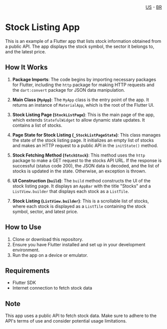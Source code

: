 <p align="right">
  <a href="README.md">US</a> - <a href="README.pt.md">BR</a>
</p>

# Stock Listing App

This is an example of a Flutter app that lists stock information obtained from a public API. The app displays the stock symbol, the sector it belongs to, and the latest price.

## How It Works

1. **Package Imports**: The code begins by importing necessary packages for Flutter, including the `http` package for making HTTP requests and the `dart:convert` package for JSON data manipulation.

2. **Main Class (`MyApp`)**: The `MyApp` class is the entry point of the app. It returns an instance of `MaterialApp`, which is the root of the Flutter UI.

3. **Stock Listing Page (`StockListPage`)**: This is the main page of the app, which extends `StatefulWidget` to allow dynamic state updates. It contains a list of stocks.

4. **Page State for Stock Listing (`_StockListPageState`)**: This class manages the state of the stock listing page. It initializes an empty list of stocks and makes an HTTP request to a public API in the `initState()` method.

5. **Stock Fetching Method (`fetchStock`)**: This method uses the `http` package to make a GET request to the stocks API URL. If the response is successful (status code 200), the JSON data is decoded, and the list of stocks is updated in the state. Otherwise, an exception is thrown.

6. **UI Construction (`build`)**: The `build` method constructs the UI of the stock listing page. It displays an `AppBar` with the title "Stocks" and a `ListView.builder` that displays each stock as a `ListTile`.

7. **Stock Listing (`ListView.builder`)**: This is a scrollable list of stocks, where each stock is displayed as a `ListTile` containing the stock symbol, sector, and latest price.

## How to Use

1. Clone or download this repository.
2. Ensure you have Flutter installed and set up in your development environment.
3. Run the app on a device or emulator.

## Requirements

- Flutter SDK
- Internet connection to fetch stock data

## Note

This app uses a public API to fetch stock data. Make sure to adhere to the API's terms of use and consider potential usage limitations.
